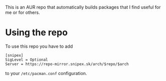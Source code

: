 This is an AUR repo that automatically builds packages that I find useful for me or for others.

# Using the repo

To use this repo you have to add
```
[snipex]
SigLevel = Optional
Server = https://repo-mirror.snipex.sk/arch/$repo/$arch
```
to your `/etc/pacman.conf` configuration.
